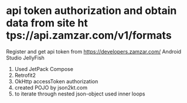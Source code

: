 # api token authorization and obtain data from site ht tps://api.zamzar.com/v1/formats
Register and get api token from https://developers.zamzar.com/
Android Studio JellyFish
1. Used JetPack Compose
2. Retrofit2 
3. OkHttp accessToken authorization
4. created POJO by json2kt.com
5. to iterate through nested json-object used inner loops 
